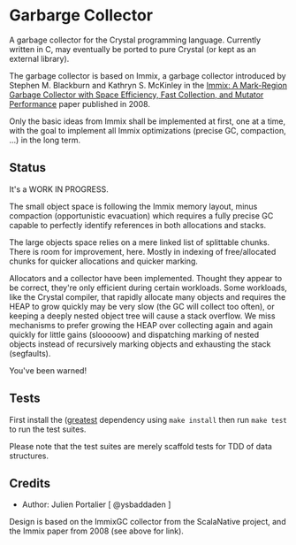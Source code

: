 # Garbarge Collector

A garbage collector for the Crystal programming language. Currently written in
C, may eventually be ported to pure Crystal (or kept as an external library).

The garbage collector is based on Immix, a garbage collector introduced by
Stephen M. Blackburn and Kathryn S. McKinley in the
[Immix: A Mark-Region Garbage Collector with Space Efficiency, Fast Collection,
and Mutator Performance](http://www.cs.utexas.edu/users/speedway/DaCapo/papers/immix-pldi-2008.pdf)
paper published in 2008.

Only the basic ideas from Immix shall be implemented at first, one at a time,
with the goal to implement all Immix optimizations (precise GC, compaction, ...)
in the long term.


## Status

It's a WORK IN PROGRESS.

The small object space is following the Immix memory layout, minus compaction
(opportunistic evacuation) which requires a fully precise GC capable to
perfectly identify references in both allocations and stacks.

The large objects space relies on a mere linked list of splittable chunks. There
is room for improvement, here. Mostly in indexing of free/allocated chunks for
quicker allocations and quicker marking.

Allocators and a collector have been implemented. Thought they appear to be
correct, they're only efficient during certain workloads. Some workloads, like
the Crystal compiler, that rapidly allocate many objects and requires the HEAP
to grow quickly may be very slow (the GC will collect too often), or keeping a
deeply nested object tree will cause a stack overflow. We miss mechanisms to
prefer growing the HEAP over collecting again and again quickly for little gains
(slooooow) and dispatching marking of nested objects instead of recursively
marking objects and exhausting the stack (segfaults).

You've been warned!


## Tests

First install the ([greatest](https://github.com/silentbicycle/greatest/)
dependency using `make install` then run `make test` to run the test suites.

Please note that the test suites are merely scaffold tests for TDD of data
structures.


## Credits

- Author: Julien Portalier [ @ysbaddaden ]

Design is based on the ImmixGC collector from the ScalaNative project, and the
Immix paper from 2008 (see above for link).
